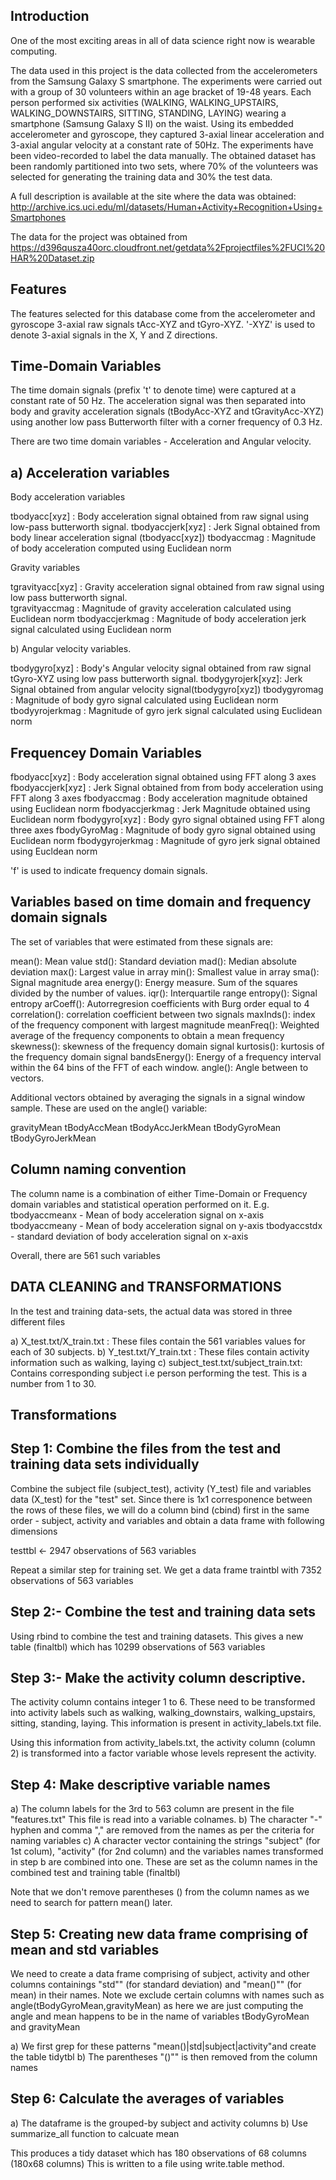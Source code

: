 
Introduction
------------

One of the most exciting areas in all of data science right now is wearable computing. 

The data used in this project is the data collected from the accelerometers from the Samsung Galaxy S smartphone. The experiments were carried out with a group of 30 volunteers within an age bracket of 19-48 years. Each person performed six activities (WALKING, WALKING_UPSTAIRS, WALKING_DOWNSTAIRS, SITTING, STANDING, LAYING) wearing a smartphone (Samsung Galaxy S II) on the waist. Using its embedded accelerometer and gyroscope, they captured 3-axial linear acceleration and 3-axial angular velocity at a constant rate of 50Hz. The experiments have been video-recorded to label the data manually. The obtained dataset has been randomly partitioned into two sets, where 70% of the volunteers was selected for generating the training data and 30% the test data. 

A full description is available at the site where the data was obtained:
http://archive.ics.uci.edu/ml/datasets/Human+Activity+Recognition+Using+Smartphones

The data for the project was obtained from 
https://d396qusza40orc.cloudfront.net/getdata%2Fprojectfiles%2FUCI%20HAR%20Dataset.zip

Features
--------
The features selected for this database come from the accelerometer and gyroscope 3-axial raw signals tAcc-XYZ and tGyro-XYZ. '-XYZ' is used to denote 3-axial signals in the X, Y and Z directions.

Time-Domain Variables
-------------------
The time domain signals (prefix 't' to denote time) were captured at a constant rate of 50 Hz. The acceleration signal was then separated into body and gravity acceleration signals (tBodyAcc-XYZ and tGravityAcc-XYZ) using another low pass Butterworth filter with a corner frequency of 0.3 Hz. 

There are two time domain variables - Acceleration and Angular velocity.

a) Acceleration variables
-------------------------
Body acceleration variables

tbodyacc[xyz]     : Body acceleration signal obtained from raw signal using low-pass
                    butterworth signal. 
tbodyaccjerk[xyz] : Jerk Signal obtained from body linear acceleration signal (tbodyacc[xyz])
tbodyaccmag       : Magnitude of body acceleration computed using Euclidean norm

Gravity variables

tgravityacc[xyz]  : Gravity acceleration signal obtained from raw signal using low pass 
                    butterworth signal.  
tgravityaccmag    : Magnitude of gravity acceleration calculated using Euclidean norm
tbodyaccjerkmag   : Magnitude of body acceleration jerk signal calculated using Euclidean norm

b) Angular velocity variables. 

tbodygyro[xyz]    : Body's Angular velocity signal obtained from raw signal tGyro-XYZ using low
                    pass butterworth signal. 
tbodygyrojerk[xyz]: Jerk Signal obtained from angular velocity signal(tbodygyro[xyz]) 
tbodygyromag      : Magnitude of body gyro signal calculated using Euclidean norm
tbodyyrojerkmag   : Magnitude of gyro jerk signal calculated using Euclidean norm

Frequencey Domain Variables
---------------------------
fbodyacc[xyz]     : Body acceleration signal obtained using FFT along 3 axes   
fbodyaccjerk[xyz] : Jerk Signal obtained from from body acceleration using FFT along 3 axes
fbodyaccmag       : Body acceleration magnitude obtained using Euclidean norm
fbodyaccjerkmag   : Jerk Magnitude obtained using Euclidean norm
fbodygyro[xyz]    : Body gyro signal obtained using FFT along three axes
fbodyGyroMag      : Magnitude of body gyro signal obtained using Euclidean norm
fbodygyrojerkmag  : Magnitude of gyro jerk signal obtained using Eucldean norm

'f' is used to indicate frequency domain signals.

Variables based on time domain and frequency domain signals
------------------------------------------------------------
The set of variables that were estimated from these signals are: 

mean(): Mean value
std(): Standard deviation
mad(): Median absolute deviation 
max(): Largest value in array
min(): Smallest value in array
sma(): Signal magnitude area
energy(): Energy measure. Sum of the squares divided by the number of values. 
iqr(): Interquartile range 
entropy(): Signal entropy
arCoeff(): Autorregresion coefficients with Burg order equal to 4
correlation(): correlation coefficient between two signals
maxInds(): index of the frequency component with largest magnitude
meanFreq(): Weighted average of the frequency components to obtain a mean frequency
skewness(): skewness of the frequency domain signal 
kurtosis(): kurtosis of the frequency domain signal 
bandsEnergy(): Energy of a frequency interval within the 64 bins of the FFT of each window.
angle(): Angle between to vectors.

Additional vectors obtained by averaging the signals in a signal window sample. 
These are used on the angle() variable:

gravityMean
tBodyAccMean
tBodyAccJerkMean
tBodyGyroMean
tBodyGyroJerkMean

Column naming convention
---------------------------------
The column name is a combination of either Time-Domain or Frequency domain variables and statistical operation performed on it. 
E.g. tbodyaccmeanx - Mean of body acceleration signal on x-axis
     tbodyaccmeany - Mean of body acceleration signal on y-axis
     tbodyaccstdx  - standard deviation of body acceleration signal on x-axis
     
Overall, there are 561 such variables 
     

DATA CLEANING and TRANSFORMATIONS
---------------------------------

In the test and training data-sets, the actual data was stored in three different files

a) X_test.txt/X_train.txt : These files contain the 561 variables values for each of 30 
                            subjects.
b) Y_test.txt/Y_train.txt : These files contain activity information such as walking, laying
c) subject_test.txt/subject_train.txt: Contains corresponding subject i.e person performing the
                            test. This is a number from 1 to 30.

Transformations
-------------------
Step 1: Combine the files from the test and training data sets individually
-------
Combine the subject file (subject_test), activity (Y_test) file and variables data (X_test) for the "test" set. Since there is 1x1 corresponence between the rows of these files, we will do a column bind (cbind) first in the same order - subject, activity and variables and
obtain a data frame with following dimensions

testtbl  <- 2947 observations of 563 variables

Repeat a similar step for training set. We get a data frame traintbl 
with 7352 observations of 563 variables

Step 2:- Combine the test and training data sets
-------
Using rbind to combine the test and training datasets. This gives a new table (finaltbl)
which has 10299 observations of 563 variables

Step 3:- Make the activity column descriptive.
------
The activity column contains integer 1 to 6. These need to be transformed into activity labels
such as walking, walking_downstairs, walking_upstairs, sitting, standing, laying.
This information is present in activity_labels.txt file.

Using this information from activity_labels.txt, the activity column (column 2) is transformed into a factor variable whose levels represent the activity.

Step 4: Make descriptive variable names
------
a) The column labels for the 3rd to 563 column are present in the file "features.txt"
  This file is read into a variable colnames.
b) The character "-" hyphen and comma "," are removed from the names as per the criteria for
   naming variables 
c) A character vector containing the strings "subject" (for 1st colum), "activity" (for 2nd  column) and the variables names transformed in step b are combined into one. These are 
set as the column names in the combined test and training table (finaltbl)

Note that we don't remove parentheses () from the column names as we need to search for pattern mean() later.


Step 5: Creating new data frame comprising of mean and std variables
------
We need to create a data frame comprising of subject, activity and other columns containings "std"" (for standard deviation) and "mean()"" (for mean) in their names. 
Note we exclude certain columns with names such as angle(tBodyGyroMean,gravityMean) as here we are just computing the angle and mean happens to be in the name of variables tBodyGyroMean and gravityMean

a) We first grep for these patterns "mean()|std|subject|activity"and create the table tidytbl
b) The parentheses "()"" is then removed from the column names

Step 6: Calculate the averages of variables
------
a) The dataframe is the grouped-by subject and activity columns
b) Use summarize_all function to calcuate mean

This produces a tidy dataset which has 180 observations of 68 columns (180x68 columns)
This is written  to a file using write.table method.
